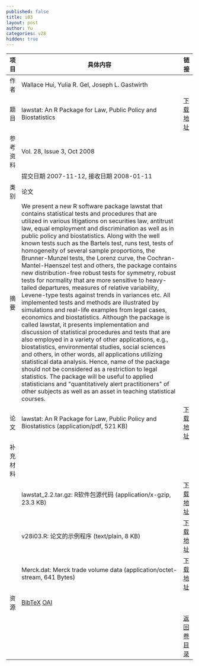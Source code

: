 ```yaml
---
published: false
title: i03
layout: post
author: Yu
categories: v28
hidden: true
---
```


| 项目 | 具体内容 | 链接 |
|---:|---|---|
| 作者 | Wallace Hui, Yulia R. Gel, Joseph L. Gastwirth| |
| 题目 |lawstat: An R Package for Law, Public Policy and Biostatistics | [下载地址](http://www.jstatsoft.org/v28/i03/paper) |
| 参考资料 |Vol. 28, Issue 3, Oct 2008 | |
| | 提交日期 2007-11-12, 接收日期 2008-01-11| | 
| 类别 | 论文| |
| 摘要 |   We present a new R software package lawstat that contains statistical tests and procedures that are utilized in various litigations on securities law, antitrust law, equal employment and discrimination as well as in public policy and biostatistics. Along with the well known tests such as the Bartels test, runs test, tests of homogeneity of several sample proportions, the Brunner-Munzel tests, the Lorenz curve, the Cochran-Mantel-Haenszel test and others, the package contains new distribution-free robust tests for symmetry, robust tests for normality that are more sensitive to heavy-tailed departures, measures of relative variability, Levene-type tests against trends in variances etc. All implemented tests and methods are illustrated by simulations and real-life examples from legal cases, economics and biostatistics. Although the package is called lawstat, it presents implementation and discussion of statistical procedures and tests that are also employed in a variety of other applications, e.g., biostatistics, environmental studies, social sciences and others, in other words, all applications utilizing statistical data analysis. Hence, name of the package should not be considered as a restriction to legal statistics. The package will be useful to applied statisticians and "quantitatively alert practitioners" of other subjects as well as an asset in teaching statistical courses.| |
| 论文 | lawstat: An R Package for Law, Public Policy and Biostatistics  (application/pdf, 521 KB)| [下载地址](http://www.jstatsoft.org/v28/i03/paper) |
| 补充材料 | | |
| |lawstat_2.2.tar.gz: R软件包源代码  (application/x-gzip, 23.3 KB)|  [下载地址](http://www.jstatsoft.org/v28/i03/supp/1) |
| |v28i03.R: 论文的示例程序  (text/plain, 8 KB)|  [下载地址](http://www.jstatsoft.org/v28/i03/supp/2) |
| |Merck.dat: Merck trade volume data  (application/octet-stream, 641 Bytes)|  [下载地址](http://www.jstatsoft.org/v28/i03/supp/3) |
| 资源 | [BibTeX](http://www.jstatsoft.org/v28/i03/bibtex) [OAI](http://www.jstatsoft.org/oai?verb=GetRecord&identifier=oai.jstatsoft/v28/i03&prefix=oai_dc)| |
| |  | [返回卷目录]({{site.baseurl}}/volume/v28.html) |